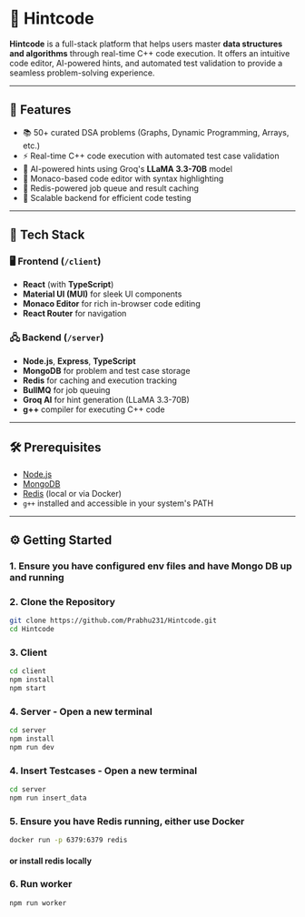 # 🚀 Hintcode

**Hintcode** is a full-stack platform that helps users master **data structures and algorithms** through real-time C++ code execution. It offers an intuitive code editor, AI-powered hints, and automated test validation to provide a seamless problem-solving experience.

---

## 🧠 Features

- 📚 50+ curated DSA problems (Graphs, Dynamic Programming, Arrays, etc.)
- ⚡ Real-time C++ code execution with automated test case validation
- 🤖 AI-powered hints using Groq's **LLaMA 3.3-70B** model
- 🧠 Monaco-based code editor with syntax highlighting
- 🔁 Redis-powered job queue and result caching
- 🧪 Scalable backend for efficient code testing

---

## 🧰 Tech Stack

### 🖥️ Frontend (`/client`)
- **React** (with **TypeScript**)
- **Material UI (MUI)** for sleek UI components
- **Monaco Editor** for rich in-browser code editing
- **React Router** for navigation

### 🖧 Backend (`/server`)
- **Node.js**, **Express**, **TypeScript**
- **MongoDB** for problem and test case storage
- **Redis** for caching and execution tracking
- **BullMQ** for job queuing
- **Groq AI** for hint generation (LLaMA 3.3-70B)
- **g++** compiler for executing C++ code

---

## 🛠 Prerequisites

- [Node.js](https://nodejs.org/)
- [MongoDB](https://www.mongodb.com/)
- [Redis](https://redis.io/) (local or via Docker)
- `g++` installed and accessible in your system's PATH

---

## ⚙️ Getting Started

### 1. Ensure you have configured env files and have Mongo DB up and running

### 2. Clone the Repository

```bash
git clone https://github.com/Prabhu231/Hintcode.git
cd Hintcode
```

### 3. Client
```bash
cd client
npm install
npm start
```

### 4. Server - Open a new terminal
```bash
cd server
npm install
npm run dev
```

### 4. Insert Testcases - Open a new terminal
```bash
cd server
npm run insert_data
```

### 5. Ensure you have **Redis** running, either use **Docker**
```bash
docker run -p 6379:6379 redis
```
#### or install redis locally

### 6. Run worker 
```bash
npm run worker
```


